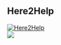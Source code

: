 ## Here2Help

[![Here2Help](https://img.youtube.com/vi/y5Arp6_FVNI/0.jpg)](https://www.youtube.com/watch?v=y5Arp6_FVNI)
<br>
![](https://images-ext-1.discordapp.net/external/ZD6w8gNPIRSXEbemW1ptWvY_ooAsUsjkEghe0XKiy-U/%3Fwidth%3D573%26height%3D544/https/media.discordapp.net/attachments/751929870401142876/753547228479619072/Screenshot_2020-09-10_at_10.27.25.png)
